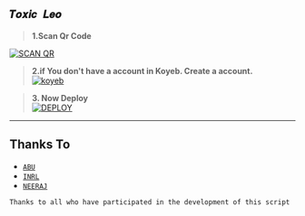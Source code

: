 ## ```𝑻𝒐𝒙𝒊𝒄 𝑳𝒆𝒐```


 > <b><s1>1.Scan Qr Code </b></s1> 

<a href='https://B-oR.akashleo1.repl.co' target="_blank"><img alt='SCAN QR' src='https://img.shields.io/badge/Scan_qr-100000?style=for-the-badge&logo=scan&logoColor=white&labelColor=black&color=black'/></a>


> <b><s1> 2.if You don't have a account in Koyeb. Create a account. </b></s1>
<br><a href='https://app.koyeb.com/auth/signup' target="_blank"><img alt='koyeb' src='https://img.shields.io/badge/-Create-black?style=for-the-badge&logo=koyeb&logoColor=white'/></a>


> <b><s1> 3. Now Deploy</b></s1>
    <br>
<a href='https://app.koyeb.com/apps/deploy?type=docker&image=quay.io/akash_ak_4/toxicleo:latest&env[SESSION_ID]&env[WORKTYPE]=privet&env[KOYEB_NAME]=ToxicLeo-MD' target="_blank"><img alt='DEPLOY' src='https://img.shields.io/badge/-DEPLOY-black?style=for-the-badge&logo=koyeb&logoColor=white'/></a>  
***







## Thanks To
* [`ABU`](https://github.com/adiwajshing/baileys)
* [`INRL`](https://github.com/Nurutomo)
* [`NEERAJ`](https://github.com/MhankBarBar)

```Thanks to all who have participated in the development of this script```
